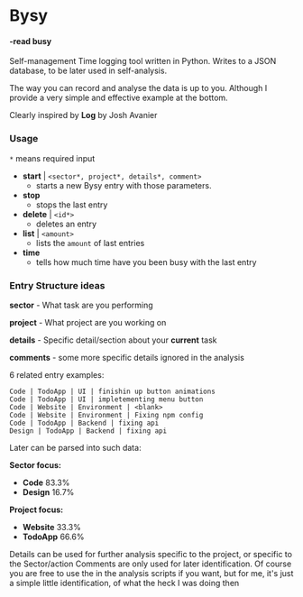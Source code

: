 # Bysy
#### -read busy

Self-management Time logging tool written in Python. Writes to a JSON database, to be later used in self-analysis.

The way you can record and analyse the data is up to you. Although I provide a very simple and
effective example at the bottom.

Clearly inspired by **Log** by Josh Avanier

### Usage

`*` means required input

- **start** | `<sector*, project*, details*, comment>` 
	- starts a new Bysy entry with those parameters.
- **stop** 
	- stops the last entry
- **delete** | `<id*>` 
	- deletes an entry
- **list** | `<amount>`
	- lists the `amount` of last entries
- **time**
	- tells how much time have you been busy with the last entry

### Entry Structure ideas

**sector** - What task are you performing 

**project** - What project are you working on

**details** - Specific detail/section about your **current** task 

**comments** - some more specific details ignored in the analysis

6 related entry examples:
```
Code | TodoApp | UI | finishin up button animations
Code | TodoApp | UI | impletementing menu button
Code | Website | Environment | <blank>
Code | Website | Environment | Fixing npm config
Code | TodoApp | Backend | fixing api
Design | TodoApp | Backend | fixing api
```

Later can be parsed into such data:

**Sector focus:**
- **Code** 83.3% 
- **Design** 16.7%

**Project focus:**
- **Website** 33.3%
- **TodoApp** 66.6% 

Details can be used for further analysis specific to the project, or specific to the Sector/action
Comments are only used for later identification. Of course you are free to use the in the analysis
scripts if you want, but for me, it's just a simple little identification, of what the heck I was 
doing then
